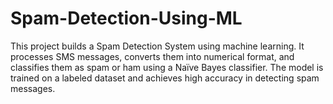 # Spam-Detection-Using-ML
This project builds a Spam Detection System using machine learning. It processes SMS messages, converts them into numerical format, and classifies them as spam or ham using a Naïve Bayes classifier. The model is trained on a labeled dataset and achieves high accuracy in detecting spam messages.
